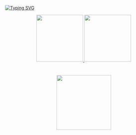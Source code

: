 <!--
**DianaKov/DianaKov** is a ✨ _special_ ✨ repository because its `README.md` (this file) appears on your GitHub profile.
Here are some ideas to get you started:

- 🔭 I’m currently working on ...
- 🌱 I’m currently learning ...
- 👯 I’m looking to collaborate on ...
- 🤔 I’m looking for help with ...
- 💬 Ask me about ...
- 📫 How to reach me: ...
- 😄 Pronouns: ...
- ⚡ Fun fact: ...
-->
<div>
     <a href="https://git.io/typing-svg"><img src="https://readme-typing-svg.demolab.com?font=Fira+Code&size=17&pause=00&center=%D0%BF%D1%80%D0%B0%D0%B2%D0%B4%D0%B0&vCenter=%D0%BF%D1%80%D0%B0%D0%B2%D0%B4%D0%B0&multiline=true&repeat=%D0%BF%D0%BE%D0%BC%D0%B8%D0%BB%D0%BA%D0%BE%D0%B2%D0%B8%D0%B9&width=1000&height=50&lines=Hi+there.+My+name+is+Diana.+I'm+currently+learning+Full+Stack+Developer." alt="Typing SVG" /></a>
</div>
<p align='center'>
   <a href="https://github-readme-stats.vercel.app/api?username=DianaKov&show_icons=true&count_private=true">
      <img height=150  src="https://github-readme-stats.vercel.app/api?username=Dianakov&show_icons=true&count_private=true"/>
   </a>
   <a href="https://github.com/DianaKov/github-readme-stats">
      <img height=150 src="https://github-readme-stats.vercel.app/api/top-langs/?username=dianaKov&layout=compact"/>
   </a>
</p>

<div align="center" style="margin: 40px 0">
   <a href="https://github.com/DianaKov/github-profile-views-counter">
       <img width="175px" src="https://komarev.com/ghpvc/?username=DianaKov&color=DE002D">
   </a>
</div>
